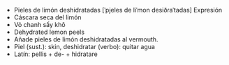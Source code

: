 - Pieles de limón deshidratadas [ˈpjeles de liˈmon desiðɾaˈtadas] Expresión
- Cáscara seca del limón
- Vỏ chanh sấy khô
- Dehydrated lemon peels
- Añade pieles de limón deshidratadas al vermouth.
- Piel (sust.): skin, deshidratar (verbo): quitar agua
- Latín: pellis + de- + hidratare